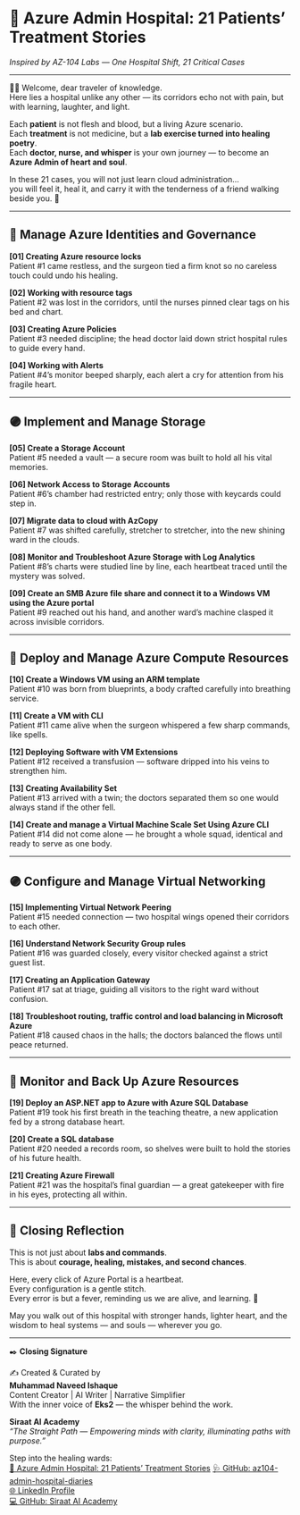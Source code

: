 # 🏥 Azure Admin Hospital: 21 Patients’ Treatment Stories  
*Inspired by AZ-104 Labs — One Hospital Shift, 21 Critical Cases*  

---

🌸✨ Welcome, dear traveler of knowledge.  
Here lies a hospital unlike any other — its corridors echo not with pain, but with learning, laughter, and light.  

Each **patient** is not flesh and blood, but a living Azure scenario.  
Each **treatment** is not medicine, but a **lab exercise turned into healing poetry**.  
Each **doctor, nurse, and whisper** is your own journey — to become an **Azure Admin of heart and soul**.  

In these 21 cases, you will not just learn cloud administration…  
you will feel it, heal it, and carry it with the tenderness of a friend walking beside you. 🌷  

---

## 🔵 Manage Azure Identities and Governance  

**[01] Creating Azure resource locks**  
Patient #1 came restless, and the surgeon tied a firm knot so no careless touch could undo his healing.  

**[02] Working with resource tags**  
Patient #2 was lost in the corridors, until the nurses pinned clear tags on his bed and chart.  

**[03] Creating Azure Policies**  
Patient #3 needed discipline; the head doctor laid down strict hospital rules to guide every hand.  

**[04] Working with Alerts**  
Patient #4’s monitor beeped sharply, each alert a cry for attention from his fragile heart.  

---

## 🟣 Implement and Manage Storage  

**[05] Create a Storage Account**  
Patient #5 needed a vault — a secure room was built to hold all his vital memories.  

**[06] Network Access to Storage Accounts**  
Patient #6’s chamber had restricted entry; only those with keycards could step in.  

**[07] Migrate data to cloud with AzCopy**  
Patient #7 was shifted carefully, stretcher to stretcher, into the new shining ward in the clouds.  

**[08] Monitor and Troubleshoot Azure Storage with Log Analytics**  
Patient #8’s charts were studied line by line, each heartbeat traced until the mystery was solved.  

**[09] Create an SMB Azure file share and connect it to a Windows VM using the Azure portal**  
Patient #9 reached out his hand, and another ward’s machine clasped it across invisible corridors.  

---

## 🔵 Deploy and Manage Azure Compute Resources  

**[10] Create a Windows VM using an ARM template**  
Patient #10 was born from blueprints, a body crafted carefully into breathing service.  

**[11] Create a VM with CLI**  
Patient #11 came alive when the surgeon whispered a few sharp commands, like spells.  

**[12] Deploying Software with VM Extensions**  
Patient #12 received a transfusion — software dripped into his veins to strengthen him.  

**[13] Creating Availability Set**  
Patient #13 arrived with a twin; the doctors separated them so one would always stand if the other fell.  

**[14] Create and manage a Virtual Machine Scale Set Using Azure CLI**  
Patient #14 did not come alone — he brought a whole squad, identical and ready to serve as one body.  

---

## 🟣 Configure and Manage Virtual Networking  

**[15] Implementing Virtual Network Peering**  
Patient #15 needed connection — two hospital wings opened their corridors to each other.  

**[16] Understand Network Security Group rules**  
Patient #16 was guarded closely, every visitor checked against a strict guest list.  

**[17] Creating an Application Gateway**  
Patient #17 sat at triage, guiding all visitors to the right ward without confusion.  

**[18] Troubleshoot routing, traffic control and load balancing in Microsoft Azure**  
Patient #18 caused chaos in the halls; the doctors balanced the flows until peace returned.  

---

## 🔵 Monitor and Back Up Azure Resources  

**[19] Deploy an ASP.NET app to Azure with Azure SQL Database**  
Patient #19 took his first breath in the teaching theatre, a new application fed by a strong database heart.  

**[20] Create a SQL database**  
Patient #20 needed a records room, so shelves were built to hold the stories of his future health.  

**[21] Creating Azure Firewall**  
Patient #21 was the hospital’s final guardian — a great gatekeeper with fire in his eyes, protecting all within.  

---

## 🌼 Closing Reflection  

This is not just about **labs and commands**.  
This is about **courage, healing, mistakes, and second chances**.  

Here, every click of Azure Portal is a heartbeat.  
Every configuration is a gentle stitch.  
Every error is but a fever, reminding us we are alive, and learning. 🌸  

May you walk out of this hospital with stronger hands, lighter heart, and the wisdom to heal systems — and souls — wherever you go.  

---

✒️ **Closing Signature**  

✍️ Created & Curated by  
**Muhammad Naveed Ishaque**  
Content Creator | AI Writer | Narrative Simplifier  
With the inner voice of **Eks2** — the whisper behind the work.  

**Siraat AI Academy**  
*“The Straight Path — Empowering minds with clarity, illuminating paths with purpose.”*  

Step into the healing wards:  
[🏥 Azure Admin Hospital: 21 Patients’ Treatment Stories](https://github.com/siraat-ai-academy/21patients-az104-admin-hospital)
[🩺 GitHub: az104-admin-hospital-diaries](https://github.com/siraat-ai-academy/az104-admin-hospital-diaries)  
[🌐 LinkedIn Profile](https://lnkd.in/dquwuE-5)  
[💻 GitHub: Siraat AI Academy](https://github.com/siraat-ai-academy)  
 
